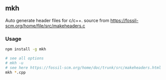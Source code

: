 ## mkh
Auto generate header files for c/c++. source from https://fossil-scm.org/home/file/src/makeheaders.c

### Usage
```bash
npm install -g mkh

# see all options
# mkh -u
# see here https://fossil-scm.org/home/doc/trunk/src/makeheaders.html
mkh *.cpp
```


